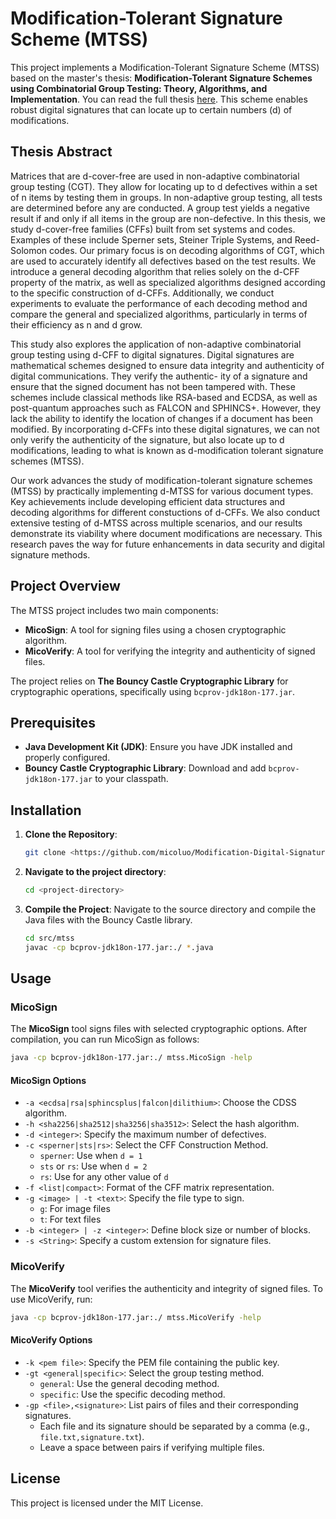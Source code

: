 # Modification-Tolerant Signature Scheme (MTSS)

This project implements a Modification-Tolerant Signature Scheme (MTSS) based on the master's thesis: **Modification-Tolerant Signature Schemes using Combinatorial Group Testing: Theory, Algorithms, and Implementation**. You can read the full thesis [here](https://ruor.uottawa.ca/items/aa615ffa-bb91-4f99-92ba-abb54501f9e6).
This scheme enables robust digital signatures that can locate up to certain numbers (d) of modifications. 

## Thesis Abstract 

Matrices that are d-cover-free are used in non-adaptive combinatorial group testing (CGT).
They allow for locating up to d defectives within a set of n items by testing them in groups.
In non-adaptive group testing, all tests are determined before any are conducted. A group
test yields a negative result if and only if all items in the group are non-defective. In this
thesis, we study d-cover-free families (CFFs) built from set systems and codes. Examples of
these include Sperner sets, Steiner Triple Systems, and Reed-Solomon codes. Our primary
focus is on decoding algorithms of CGT, which are used to accurately identify all defectives
based on the test results. We introduce a general decoding algorithm that relies solely on
the d-CFF property of the matrix, as well as specialized algorithms designed according to
the specific construction of d-CFFs. Additionally, we conduct experiments to evaluate the
performance of each decoding method and compare the general and specialized algorithms,
particularly in terms of their efficiency as n and d grow.

This study also explores the application of non-adaptive combinatorial group testing
using d-CFF to digital signatures. Digital signatures are mathematical schemes designed to
ensure data integrity and authenticity of digital communications. They verify the authentic-
ity of a signature and ensure that the signed document has not been tampered with. These
schemes include classical methods like RSA-based and ECDSA, as well as post-quantum
approaches such as FALCON and SPHINCS+. However, they lack the ability to identify the
location of changes if a document has been modified. By incorporating d-CFFs into these
digital signatures, we can not only verify the authenticity of the signature, but also locate
up to d modifications, leading to what is known as d-modification tolerant signature schemes
(MTSS).

Our work advances the study of modification-tolerant signature schemes (MTSS) by
practically implementing d-MTSS for various document types. Key achievements include
developing efficient data structures and decoding algorithms for different constuctions of
d-CFFs. We also conduct extensive testing of d-MTSS across multiple scenarios, and our
results demonstrate its viability where document modifications are necessary. This research
paves the way for future enhancements in data security and digital signature methods.

## Project Overview

The MTSS project includes two main components:

- **MicoSign**: A tool for signing files using a chosen cryptographic algorithm.
- **MicoVerify**: A tool for verifying the integrity and authenticity of signed files.

The project relies on **The Bouncy Castle Cryptographic Library** for cryptographic operations, specifically using `bcprov-jdk18on-177.jar`.

## Prerequisites

- **Java Development Kit (JDK)**: Ensure you have JDK installed and properly configured.
- **Bouncy Castle Cryptographic Library**: Download and add `bcprov-jdk18on-177.jar` to your classpath.

## Installation

1. **Clone the Repository**:
    ```bash
    git clone <https://github.com/micoluo/Modification-Digital-Signature-Scheme-Using-Combinatorial-Group-Testing.git>
    ```

2. **Navigate to the project directory**:
    ```bash
    cd <project-directory>
    ```

3. **Compile the Project**: Navigate to the source directory and compile the Java files with the Bouncy Castle library.
    ```bash
    cd src/mtss
    javac -cp bcprov-jdk18on-177.jar:./ *.java
    ```

## Usage

### MicoSign

The **MicoSign** tool signs files with selected cryptographic options. After compilation, you can run MicoSign as follows:

```bash
java -cp bcprov-jdk18on-177.jar:./ mtss.MicoSign -help
 ```

#### MicoSign Options

- `-a <ecdsa|rsa|sphincsplus|falcon|dilithium>`: Choose the CDSS algorithm.
- `-h <sha2256|sha2512|sha3256|sha3512>`: Select the hash algorithm.
- `-d <integer>`: Specify the maximum number of defectives.
- `-c <sperner|sts|rs>`: Select the CFF Construction Method.
  - `sperner`: Use when `d = 1`
  - `sts` or `rs`: Use when `d = 2`
  - `rs`: Use for any other value of `d`
- `-f <list|compact>`: Format of the CFF matrix representation.
- `-g <image> | -t <text>`: Specify the file type to sign.
  - `g`: For image files
  - `t`: For text files
- `-b <integer> | -z <integer>`: Define block size or number of blocks.
- `-s <String>`: Specify a custom extension for signature files.


### MicoVerify

The **MicoVerify** tool verifies the authenticity and integrity of signed files. To use MicoVerify, run:

```bash
java -cp bcprov-jdk18on-177.jar:./ mtss.MicoVerify -help
 ```
#### MicoVerify Options
- `-k <pem file>`: Specify the PEM file containing the public key.
- `-gt <general|specific>`: Select the group testing method.
  - `general`: Use the general decoding method.
  - `specific`: Use the specific decoding method.
- `-gp <file>,<signature>`: List pairs of files and their corresponding signatures.
  - Each file and its signature should be separated by a comma (e.g., `file.txt,signature.txt`).
  - Leave a space between pairs if verifying multiple files.

## License

This project is licensed under the MIT License.


